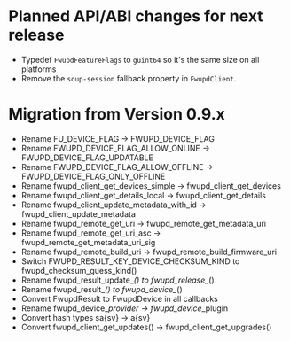 Planned API/ABI changes for next release
========================================

 * Typedef `FwupdFeatureFlags` to `guint64` so it's the same size on all platforms
 * Remove the `soup-session` fallback property in `FwupdClient`.

Migration from Version 0.9.x
============================

 * Rename FU_DEVICE_FLAG -> FWUPD_DEVICE_FLAG
 * Rename FWUPD_DEVICE_FLAG_ALLOW_ONLINE -> FWUPD_DEVICE_FLAG_UPDATABLE
 * Rename FWUPD_DEVICE_FLAG_ALLOW_OFFLINE -> FWUPD_DEVICE_FLAG_ONLY_OFFLINE
 * Rename fwupd_client_get_devices_simple -> fwupd_client_get_devices
 * Rename fwupd_client_get_details_local -> fwupd_client_get_details
 * Rename fwupd_client_update_metadata_with_id -> fwupd_client_update_metadata
 * Rename fwupd_remote_get_uri -> fwupd_remote_get_metadata_uri
 * Rename fwupd_remote_get_uri_asc -> fwupd_remote_get_metadata_uri_sig
 * Rename fwupd_remote_build_uri -> fwupd_remote_build_firmware_uri
 * Switch FWUPD_RESULT_KEY_DEVICE_CHECKSUM_KIND to fwupd_checksum_guess_kind()
 * Rename fwupd_result_update_*() to fwupd_release_*()
 * Rename fwupd_result_*() to fwupd_device_*()
 * Convert FwupdResult to FwupdDevice in all callbacks
 * Rename fwupd_device_*_provider -> fwupd_device_*_plugin
 * Convert hash types sa{sv} -> a{sv}
 * Convert fwupd_client_get_updates() -> fwupd_client_get_upgrades()
